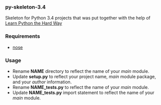 ### py-skeleton-3.4

Skeleton for Python 3.4 projects that was put together with the help of [Learn Python the Hard Way](http://learnpythonthehardway.org/book/ex46.html)

### Requirements

* [nose](https://nose.readthedocs.org/en/latest/)

### Usage

* Rename **NAME** directory to reflect the name of your _main_ module.
* Update **setup.py** to reflect your project name, _main_ module package, and your _author_ information.
* Rename **NAME_tests.py** to reflect the name of your  _main_ module.
* Update **NAME_tests.py** import statement to reflect the name of your _main_ module.